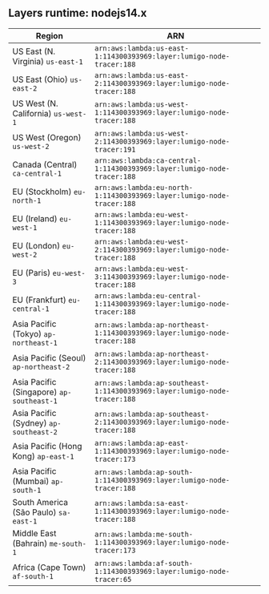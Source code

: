 Layers runtime: nodejs14.x
----
| Region | ARN |
| --- | --- |
|US East (N. Virginia)  `us-east-1`|`arn:aws:lambda:us-east-1:114300393969:layer:lumigo-node-tracer:188`|
|US East (Ohio)  `us-east-2`|`arn:aws:lambda:us-east-2:114300393969:layer:lumigo-node-tracer:188`|
|US West (N. California)  `us-west-1`|`arn:aws:lambda:us-west-1:114300393969:layer:lumigo-node-tracer:188`|
|US West (Oregon)  `us-west-2`|`arn:aws:lambda:us-west-2:114300393969:layer:lumigo-node-tracer:191`|
|Canada (Central)  `ca-central-1`|`arn:aws:lambda:ca-central-1:114300393969:layer:lumigo-node-tracer:188`|
|EU (Stockholm)  `eu-north-1`|`arn:aws:lambda:eu-north-1:114300393969:layer:lumigo-node-tracer:188`|
|EU (Ireland)  `eu-west-1`|`arn:aws:lambda:eu-west-1:114300393969:layer:lumigo-node-tracer:188`|
|EU (London)  `eu-west-2`|`arn:aws:lambda:eu-west-2:114300393969:layer:lumigo-node-tracer:188`|
|EU (Paris)  `eu-west-3`|`arn:aws:lambda:eu-west-3:114300393969:layer:lumigo-node-tracer:188`|
|EU (Frankfurt)  `eu-central-1`|`arn:aws:lambda:eu-central-1:114300393969:layer:lumigo-node-tracer:188`|
|Asia Pacific (Tokyo)  `ap-northeast-1`|`arn:aws:lambda:ap-northeast-1:114300393969:layer:lumigo-node-tracer:188`|
|Asia Pacific (Seoul)  `ap-northeast-2`|`arn:aws:lambda:ap-northeast-2:114300393969:layer:lumigo-node-tracer:188`|
|Asia Pacific (Singapore)  `ap-southeast-1`|`arn:aws:lambda:ap-southeast-1:114300393969:layer:lumigo-node-tracer:188`|
|Asia Pacific (Sydney)  `ap-southeast-2`|`arn:aws:lambda:ap-southeast-2:114300393969:layer:lumigo-node-tracer:188`|
|Asia Pacific (Hong Kong)  `ap-east-1`|`arn:aws:lambda:ap-east-1:114300393969:layer:lumigo-node-tracer:173`|
|Asia Pacific (Mumbai)  `ap-south-1`|`arn:aws:lambda:ap-south-1:114300393969:layer:lumigo-node-tracer:188`|
|South America (São Paulo)  `sa-east-1`|`arn:aws:lambda:sa-east-1:114300393969:layer:lumigo-node-tracer:188`|
|Middle East (Bahrain)  `me-south-1`|`arn:aws:lambda:me-south-1:114300393969:layer:lumigo-node-tracer:173`|
|Africa (Cape Town)  `af-south-1`|`arn:aws:lambda:af-south-1:114300393969:layer:lumigo-node-tracer:65`|
